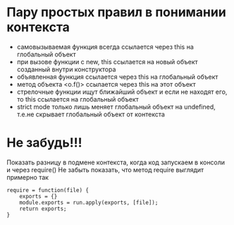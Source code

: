 # Пару простых правил в понимании контекста
- самовызываемая функция всегда ссылается через this на глобальный объект
- при вызове функции с new, this ссылается на новый объект созданный внутри конструктора
- объявленная функция ссылается через this на глобальный объект
- метод объекта <o.f()> ссылается через this на этот объект
- стрелочные функции ищут ближайший объект и если не находят его, то this ссылается на глобальный объект
- strict mode только лишь меняет глобальный объект на undefined, т.е.не скрывает глобальный объект от контекста


# Не забудь!!!
Показать разницу в подмене контекста, когда код запускаем в консоли и через require()
Не забыть показать, что метод require выглядит примерно так 
```
require = function(file) {
    exports = {}
    module.exports = run.apply(exports, [file]);
    return exports;
}

```